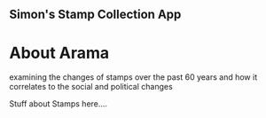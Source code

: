 Simon's Stamp Collection App
---

# About Arama 
examining the changes of stamps over the past 60 years and how it correlates to the social and political changes

Stuff about Stamps here....
